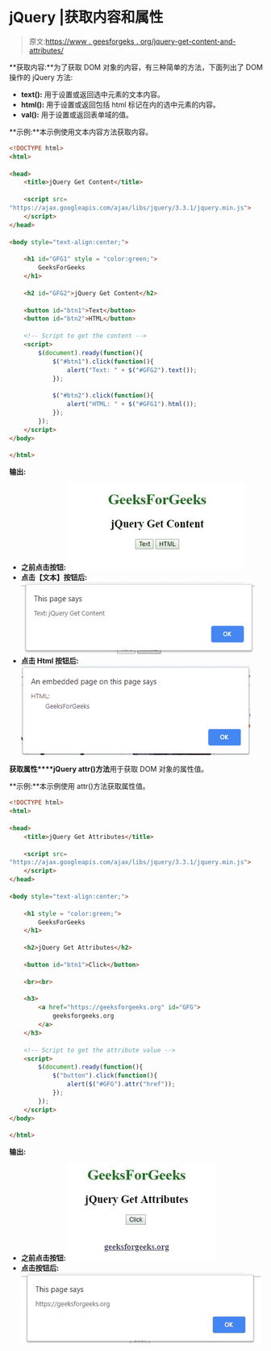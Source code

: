 # jQuery |获取内容和属性

> 原文:[https://www . geesforgeks . org/jquery-get-content-and-attributes/](https://www.geeksforgeeks.org/jquery-get-content-and-attributes/)

**获取内容:**为了获取 DOM 对象的内容，有三种简单的方法，下面列出了 DOM 操作的 jQuery 方法:

*   **text():** 用于设置或返回选中元素的文本内容。
*   **html():** 用于设置或返回包括 html 标记在内的选中元素的内容。
*   **val():** 用于设置或返回表单域的值。

**示例:**本示例使用文本内容方法获取内容。

```html
<!DOCTYPE html>
<html>

<head> 
    <title>jQuery Get Content</title>

    <script src=
"https://ajax.googleapis.com/ajax/libs/jquery/3.3.1/jquery.min.js">
    </script>
</head> 

<body style="text-align:center;">

    <h1 id="GFG1" style = "color:green;">
        GeeksForGeeks
    </h1>

    <h2 id="GFG2">jQuery Get Content</h2>

    <button id="btn1">Text</button>
    <button id="btn2">HTML</button>

    <!-- Script to get the content -->
    <script>
        $(document).ready(function(){
            $("#btn1").click(function(){
                alert("Text: " + $("#GFG2").text());
            });

            $("#btn2").click(function(){
                alert("HTML: " + $("#GFG1").html());
            });
        });
    </script>
</body>

</html>  
```

**输出:**

*   **之前点击按钮:**
    ![](img/4403a1dd669744f96d9ad65b261f3e18.png)
*   **点击【文本】按钮后:**
    ![](img/fbe753b1eb7458e3b2799190fde5b337.png)
*   **点击 Html 按钮后:**
    ![](img/2d41ff01d0d278321aaceabe0c6f5243.png)

**获取属性****jQuery attr()方法**用于获取 DOM 对象的属性值。

**示例:**本示例使用 attr()方法获取属性值。

```html
<!DOCTYPE html>
<html>

<head> 
    <title>jQuery Get Attributes</title>

    <script src=
"https://ajax.googleapis.com/ajax/libs/jquery/3.3.1/jquery.min.js">
    </script>
</head> 

<body style="text-align:center;">

    <h1 style = "color:green;">
        GeeksForGeeks
    </h1>

    <h2>jQuery Get Attributes</h2>

    <button id="btn1">Click</button>

    <br><br>

    <h3>
        <a href="https://geeksforgeeks.org" id="GFG">
            geeksforgeeks.org
        </a>
    </h3>

    <!-- Script to get the attribute value -->
    <script>
        $(document).ready(function(){
            $("button").click(function(){
                alert($("#GFG").attr("href"));
            });
        });
    </script>
</body>

</html>  
```

**输出:**

*   **之前点击按钮:**
    ![](img/2a63ff9976c67eb22a670030b60f566d.png)
*   **点击按钮后:**
    ![](img/9f3f3c448fabdd146f4d6904fafdc7e5.png)